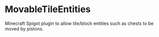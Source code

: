 # MovableTileEntities
Minecraft Spigot plugin to allow tile/block entities such as chests to be moved by pistons.
